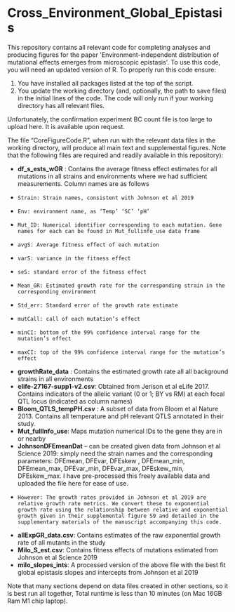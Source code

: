 # Cross_Environment_Global_Epistasis
This repository contains all relevant code for completing analyses and producing figures for the paper 'Environment-independent distribution of mutational effects emerges from microscopic epistasis'. To use this code, you will need an updated version of R.  To properly run this code ensure:
1. You have installed all packages listed at the top of the script.
2. You update the working directory (and, optionally, the path to save files) in the initial lines of the code. The code will only run if your working directory has all relevant files.

Unfortunately, the confirmation experiment BC count file is too large to upload here. It is available upon request. 

The file “CoreFigureCode.R”, when run with the relevant data files in the working directory, will produce all main text and supplemental figures. Note that the following files are required and readily available in this repository):
-	**df_s_ests_wGR** : Contains the average fitness effect estimates for all mutations in all strains and environments where we had sufficient measurements. Column names are as follows
-	  Strain: Strain names, consistent with Johnson et al 2019
-	  Env: environment name, as ‘Temp’ ‘SC’ ‘pH’
-	  Mut_ID: Numerical identifier corresponding to each mutation. Gene names for each can be found in Mut_fullinfo_use data frame
-	  avgS: Average fitness effect of each mutation
-	  varS: variance in the fitness effect
-	  seS: standard error of the fitness effect
-	  Mean_GR: Estimated growth rate for the corresponding strain in the corresponding environment
-	  Std_err: Standard error of the growth rate estimate
-	  mutCall: call of each mutation’s effect
-	  minCI: bottom of the 99% confidence interval range for the mutation’s effect
-	  maxCI: top of the 99% confidence interval range for the mutation’s effect
-	**growthRate_data** : Contains the estimated growth rate all all background strains in all environments
-	**elife-27167-supp1-v2.csv**: Obtained from Jerison et al eLife 2017. Contains indicators of the allelic variant (0 or 1; BY vs RM) at each focal QTL locus (indicated as column names)
-	**Bloom_QTLS_tempPH.csv** : A subset of data from Bloom et al Nature 2013. Contains all temperature and pH relevant QTLS annotated in their study.
-	**Mut_fullInfo_use**: Maps mutation numerical IDs to the gene they are in or nearby
-	**JohnsonDFEmeanDat** – can be created given data from Johnson et al Science 2019: simply need the strain names and the corresponding parameters: DFEmean, DFEvar, DFEskew , DFEmean_min, DFEmean_max, DFEvar_min, DFEvar_max, DFEskew_min, DFEskew_max. I have pre-processed this freely available data and uploaded the file here for ease of use.
-	  However: The growth rates provided in Johnson et al 2019 are relative growth rate metrics. We convert these to exponential growth rate using the relationship between relative and exponential growth given in their supplemental figure S9 and detailed in the supplementary materials of the manuscript accompanying this code.
-	**allExpGR_data.csv**: Contains estimates of the raw exponential growth rate of all mutants in the study
-	**Milo_S_est.csv**: Contains fitness effects of mutations estimated from Johnson et al Science 2019
-	**milo_slopes_ints**: A processed version of the above file with the best fit global epistasis slopes and intercepts from Johnson et al 2019


Note that many sections depend on data files created in other sections, so it is best run all together, Total runtime is less than 10 minutes (on Mac 16GB Ram M1 chip laptop). 
